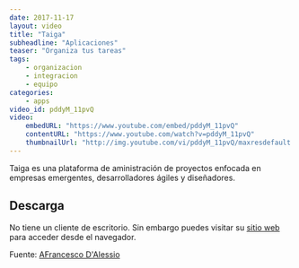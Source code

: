 ```yaml
---
date: 2017-11-17
layout: video
title: "Taiga"
subheadline: "Aplicaciones"
teaser: "Organiza tus tareas"
tags:
    - organizacion
    - integracion
    - equipo
categories:
    - apps
video_id: pddyM_11pvQ
video:
    embedURL: "https://www.youtube.com/embed/pddyM_11pvQ"
    contentURL: "https://www.youtube.com/watch?v=pddyM_11pvQ"
    thumbnailUrl: "http://img.youtube.com/vi/pddyM_11pvQ/maxresdefault.jpg"
---
```

<!--more-->

Taiga es una plataforma de aministración de proyectos enfocada en empresas emergentes, desarrolladores ágiles y diseñadores.

## Descarga

No tiene un cliente de escritorio. Sin embargo puedes visitar su [sitio web](https://taiga.io/) para acceder desde el navegador.


Fuente: [AFrancesco D'Alessio](https://www.youtube.com/channel/UCYyaQsm2HyneP9CsIOdihBw)

